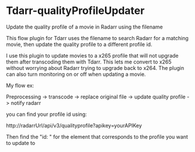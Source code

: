 # Tdarr-qualityProfileUpdater
Update the quality profile of a movie in Radarr using the filename

This flow plugin for Tdarr uses the filename to search Radarr for a matching movie, then update the quality profile to a different profile id.

I use this plugin to update movies to a x265 profile that will not upgrade them after transcoding them with Tdarr. This lets me convert to x265 without worrying about Radarr trying to upgrade back to x264. The plugin can also turn monitoring on or off when updating a movie.

My flow ex:

Preprocessing -> transcode -> replace original file -> update quality profile -> notify radarr

you can find your profile id using:

http://radarrUrl/api/v3/qualityprofile?apikey=yourAPIKey

Then find the "id: " for the element that corresponds to the profile you want to update to
